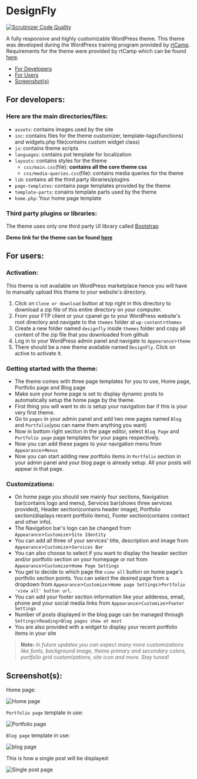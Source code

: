 # DesignFly
[![Scrutinizer Code Quality](https://scrutinizer-ci.com/g/Tan-007/DesignFly/badges/quality-score.png?b=master)](https://scrutinizer-ci.com/g/Tan-007/DesignFly/?branch=master)

A fully responsive and highly customizable WordPress theme. This theme was developed during the WordPress training program provided by [rtCamp](https://rtcamp.com/). Requirements for the theme were provided by rtCamp which can be found [here](https://learn.rtcamp.com/topic/task-theme-development-assignment/).

- [For Developers](https://github.com/Tan-007/DesignFly#for-developers)
- [For Users](https://github.com/Tan-007/DesignFly#for-users)
- [Screenshot(s)](https://github.com/Tan-007/DesignFly#screenshots)

## For developers: 
### Here are the main directories/files:
- `assets`: contains images used by the site
- `inc`: contains files for the theme customizer, template-tags(functions) and widgets.php file(contains custom widget class)
- `js`: contains theme scripts
- `languages`: contains pot template for localization
- `layouts`: contains styles for the theme
  - `css/main.css`(file): **contains all the core theme css**
  - `css/media-queries.css`(file): contains media queries for the theme
- `lib`: contains all the third party libraries/plugins
- `page-templates`: contains page templates provided by the theme
- `template-parts`: conains template parts used by the theme
- `home.php`: Your home page template

### Third party plugins or libraries: 
The theme uses only one third party UI library called [Bootstrap](https://getbootstrap.com/)

**Demo link for the theme can be found [here](https://rahicodes.000webhostapp.com/)**

## For users:
### Activation: 
This theme is not available on WordPress marketplace hence you will have to manually upload this theme to your website's directory.
1. Click on `Clone or download` button at top right in this directory to download a zip file of this entire directory on your computer.
2. From your FTP client or your cpanel go to your WordPress website's root directory and navigate to the `themes` folder at `wp-content`>`themes`
3. Create a new folder named `designfly` inside `themes` folder and copy all content of the zip file that you downloaded from github
4. Log in to your WordPress admin panel and navigate to `Appearance`>`theme`
5. There should be a new theme available named `DesignFly`. Click on active to activate it. 

### Getting started with the theme:
- The theme comes with three page templates for you to use, Home page, Portfolio page and Blog page
- Make sure your home page is set to display dynamic posts to automatically setup the home page by the theme.
- First thing you will want to do is setup your navigation bar if this is your very first theme.
- Go to `pages` in your admin panel and add two new pages named `Blog` and `Portfolio`(you can name them anything you want)
- Now in bottom right section in the page editor, select `Blog Page` and `Portfolio page` page templates for your pages respectively.
- Now you can add these pages to your navigation menu from `Appearance`>`Menus`
- Now you can start adding new portfolio items in `Portfolio` section in your admin panel and your blog page is already setup. All your posts will appear in that page.

### Customizations:
- On home page you should see mainly four sections, Navigation bar(contains logo and menu), Services bar(shows three services provided), Header section(contains header image), Portfolio section(displays recent portfolio items), Footer section(contains contact and other info).
- The Navigation bar's logo can be changed from `Appearance`>`Customize`>`Site Identity`
- You can add all three of your services' title, description and image from `Appearance`>`Customize`>`Services Bar`
- You can also choose to select if you want to display the header section and/or portfolio section on your homepage or not from `Appearance`>`Customize`>`Home Page Settings`
- You get to decide to which page the `view all` button on home page's portfolio section points. You can select the desired page from a dropdown from `Appearance`>`Customize`>`Home page Settings`>`Portfolio 'view all' button url`.
- You can add your footer section information like your adderess, email, phone and your social media links from `Appearance`>`Customize`>`Footer Settings`
- Number of posts displayed in the blog page can be managed through `Settings`>`Reading`>`Blog pages show at most`
- You are also provided with a widget to display your recent portfolio items in your site

> **Note:** *In future updates you can expect many more customizations like fonts, background image, theme primary and secondary colors, portfolio grid customizations, site icon and more. Stay tuned!*

## Screenshot(s):
Home page:

![Home page](https://i.imgur.com/m1rwzHM.png)

`Portfolio page` template in use:

![Portfolio page](https://i.imgur.com/W3hpQZW.png)

`Blog page` template in use:

![blog page](https://i.imgur.com/AxtUXYm.png)

This is how a single post will be displayed:

![Single post page](https://i.imgur.com/f3vMMFy.png)
